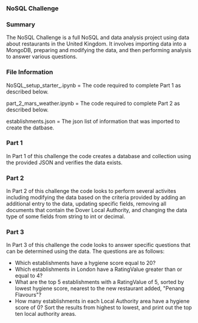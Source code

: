 ### NoSQL Challenge

### Summary

The NoSQL Challenge is a full NoSQL and data analysis project using data about restaurants in the United Kingdom. It involves importing data into a MongoDB, preparing and modifying the data, and then performing analysis to answer various questions.

### File Information

NoSQL_setup_starter_.ipynb = The code required to complete Part 1 as described below.

part_2_mars_weather.ipynb = The code required to complete Part 2 as described below.

establishments.json = The json list of information that was imported to create the datbase.


### Part 1

In Part 1 of this challenge the code creates a database and collection using the provided JSON and verifies the data exists.

### Part 2

In Part 2 of this challenge the code looks to perform several activites including modifying the data based on the criteria provided by adding an additional entry to the data,
updating specific fields, removing all documents that contain the Dover Local Authority, and changing the data type of some fields from string to int or decimal.

### Part 3

In Part 3 of this challenge the code looks to answer specific questions that can be determined using the data. The questions are as follows:

<ul>
<li>Which establishments have a hygiene score equal to 20?</li>

<li>Which establishments in London have a RatingValue greater than or equal to 4?</li>

<li>What are the top 5 establishments with a RatingValue of 5, sorted by lowest hygiene score, nearest to the new restaurant added, "Penang Flavours"?</li>

<li>How many establishments in each Local Authority area have a hygiene score of 0? Sort the results from highest to lowest, and print out the top ten local authority areas.</li>
</ul>



